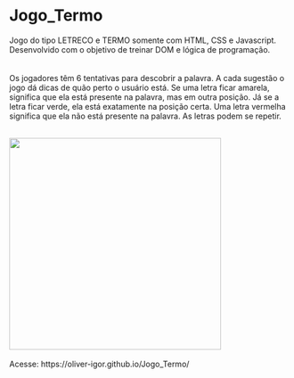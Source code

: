 # Jogo_Termo
Jogo do tipo LETRECO e TERMO somente com HTML, CSS e Javascript.</br>
Desenvolvido com o objetivo de treinar DOM e lógica de programação.</br>
<br>
<br>
Os jogadores têm 6 tentativas para descobrir a palavra. A cada sugestão o jogo dá dicas de quão perto o usuário está. Se uma letra ficar amarela, significa que ela está presente na palavra, mas em outra posição. Já se a letra ficar verde, ela está exatamente na posição certa. Uma letra vermelha significa que ela não está presente na palavra. As letras podem se repetir.
<br>
<br>
<div><img src="https://user-images.githubusercontent.com/80131918/157351845-32d60048-2952-4a7f-8fc7-54ca86b08711.png"  width="380px"></div>
<br>
Acesse:
https://oliver-igor.github.io/Jogo_Termo/
